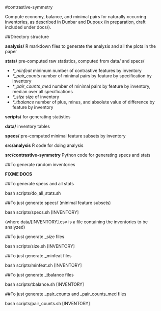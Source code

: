 #contrastive-symmetry

Compute economy, balance, and minimal pairs for naturally occurring 
inventories, as described in Dunbar and Dupoux (in preparation, draft
included under docs/).

##Directory structure

**analysis/** R markdown files to generate the analysis and all the
plots in the paper

**stats/** pre-computed raw statistics, computed from data/ and specs/

* *\*\_minfeat* minimum number of contrastive features by inventory
* *\*\_pair_counts* number of minimal pairs by feature by specification by
inventory
* *\*\_pair_counts_med* number of minimal pairs by feature by inventory,
median over all specifications
* *\*\_size* size of inventory
* *\*\_tbalance* number of plus, minus, and absolute value of difference by feature
by inventory

**scripts/** for generating statistics

**data/** inventory tables

**specs/** pre-computed minimal feature subsets by inventory

**src/analysis** R code for doing analysis

**src/contrastive-symmetry** Python code for generating specs and stats

##To generate random inventories

**FIXME DOCS**

##To generate specs and all stats 

bash scripts/do\_all\_stats.sh

##To just generate specs/ (minimal feature subsets)

bash scripts/specs.sh [INVENTORY]

(where data/[INVENTORY].csv is a file containing the inventories to be analyzed)

##To just generate \_size files

bash scripts/size.sh [INVENTORY]

##To just generate \_minfeat files

bash scripts/minfeat.sh [INVENTORY]

##To just generate \_tbalance files

bash scripts/tbalance.sh [INVENTORY]

##To just generate \_pair\_counts and \_pair\_counts\_med files

bash scripts/pair_counts.sh [INVENTORY]
